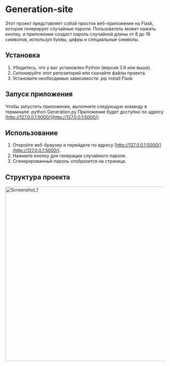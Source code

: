 # Generation-site

Этот проект представляет собой простое веб-приложение на Flask, которое генерирует случайные пароли. Пользователь может нажать кнопку, и приложение создаст пароль случайной длины от 8 до 16 символов, используя буквы, цифры и специальные символы.

## Установка

1. Убедитесь, что у вас установлен Python (версия 3.6 или выше).
2. Склонируйте этот репозиторий или скачайте файлы проекта.
3. Установите необходимые зависимости: pip install Flask

## Запуск приложения

Чтобы запустить приложение, выполните следующую команду в терминале: python Generation.py
Приложение будет доступно по адресу [http://127.0.0.1:5000/](http://127.0.0.1:5000/).

## Использование

1. Откройте веб-браузер и перейдите по адресу [http://127.0.0.1:5000/](http://127.0.0.1:5000/).
2. Нажмите кнопку для генерации случайного пароля.
3. Сгенерированный пароль отобразится на странице.

## Структура проекта
<img width="803" height="552" alt="Screenshot_1" src="https://github.com/user-attachments/assets/416d99f3-eb84-4f2c-b8b0-dc7d4fbbd504" />





   
   
